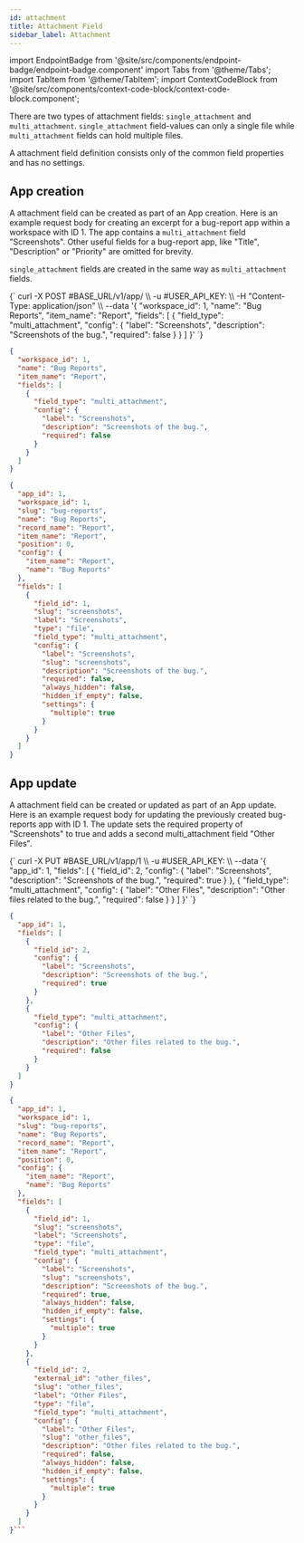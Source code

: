 ```yaml
---
id: attachment
title: Attachment Field
sidebar_label: Attachment
---
```


import EndpointBadge from '@site/src/components/endpoint-badge/endpoint-badge.component'
import Tabs from '@theme/Tabs';
import TabItem from '@theme/TabItem';
import ContextCodeBlock from '@site/src/components/context-code-block/context-code-block.component';

There are two types of attachment fields: `single_attachment` and `multi_attachment`.
`single_attachment` field-values can only a single file while `multi_attachment` fields can hold multiple files.

A attachment field definition consists only of the common field properties and has no settings.

## App creation

<EndpointBadge method="POST" url="https://api.tapeapp.com/v1/app" />

A attachment field can be created as part of an App creation. Here is an example request body for creating an excerpt for a bug-report app within a workspace with ID 1.
The app contains a `multi_attachment` field "Screenshots". Other useful fields for a bug-report app, like "Title", "Description" or "Priority" are omitted for brevity.

`single_attachment` fields are created in the same way as `multi_attachment` fields.

<Tabs defaultValue="curl">

<TabItem value="curl" label="cURL">
<ContextCodeBlock language="shell" title='➡️      Request'>
{` curl -X POST #BASE_URL/v1/app/ \\
   -u #USER_API_KEY: \\
   -H "Content-Type: application/json" \\
   --data '{
    "workspace_id": 1,
    "name": "Bug Reports",
    "item_name": "Report",
    "fields": [
      {
        "field_type": "multi_attachment",
        "config": {
          "label": "Screenshots", 
          "description": "Screenshots of the bug.",
          "required": false
        }
      }
    ] 
  }'
`}
</ContextCodeBlock>
</TabItem>

<TabItem value="json" label="JSON">

```json title="➡️      Request">
{
  "workspace_id": 1,
  "name": "Bug Reports",
  "item_name": "Report",
  "fields": [
    {
      "field_type": "multi_attachment",
      "config": {
        "label": "Screenshots",
        "description": "Screenshots of the bug.",
        "required": false
      }
    }
  ]
}
```

</TabItem>
</Tabs>

```json title="⬅️      Response"
{
  "app_id": 1,
  "workspace_id": 1,
  "slug": "bug-reports",
  "name": "Bug Reports",
  "record_name": "Report",
  "item_name": "Report",
  "position": 0,
  "config": {
    "item_name": "Report",
    "name": "Bug Reports"
  },
  "fields": [
    {
      "field_id": 1,
      "slug": "screenshots",
      "label": "Screenshots",
      "type": "file",
      "field_type": "multi_attachment",
      "config": {
        "label": "Screenshots",
        "slug": "screenshots",
        "description": "Screenshots of the bug.",
        "required": false,
        "always_hidden": false,
        "hidden_if_empty": false,
        "settings": {
          "multiple": true
        }
      }
    }
  ]
}
```

## App update

<EndpointBadge method="PUT" url="https://api.tapeapp.com/v1/app/{appId}" />

A attachment field can be created or updated as part of an App update. Here is an example request body for updating the previously created bug-reports app with ID 1.
The update sets the required property of "Screenshots" to true and adds a second multi_attachment field "Other Files".

<Tabs defaultValue="curl">

<TabItem value="curl" label="cURL">
<ContextCodeBlock language="shell" title='➡️      Request'>
{`
curl -X PUT #BASE_URL/v1/app/1 \\
    -u #USER_API_KEY: \\
   --data '{
    "app_id": 1,
    "fields": [
      {
        "field_id": 2,
        "config": {
          "label": "Screenshots",
          "description": "Screenshots of the bug.",
          "required": true
        }
      },
      {
        "field_type": "multi_attachment",
        "config": {
          "label": "Other Files",
          "description": "Other files related to the bug.",
          "required": false
        }
      }
    ] 
  }'
`}
</ContextCodeBlock>
</TabItem>

<TabItem value="json" label="JSON">

```json title="➡️      Request">
{
  "app_id": 1,
  "fields": [
    {
      "field_id": 2,
      "config": {
        "label": "Screenshots",
        "description": "Screenshots of the bug.",
        "required": true
      }
    },
    {
      "field_type": "multi_attachment",
      "config": {
        "label": "Other Files",
        "description": "Other files related to the bug.",
        "required": false
      }
    }
  ]
}
```

</TabItem>
</Tabs>

````json title="⬅️      Response"
{
  "app_id": 1,
  "workspace_id": 1,
  "slug": "bug-reports",
  "name": "Bug Reports",
  "record_name": "Report",
  "item_name": "Report",
  "position": 0,
  "config": {
    "item_name": "Report",
    "name": "Bug Reports"
  },
  "fields": [
    {
      "field_id": 1,
      "slug": "screenshots",
      "label": "Screenshots",
      "type": "file",
      "field_type": "multi_attachment",
      "config": {
        "label": "Screenshots",
        "slug": "screenshots",
        "description": "Screenshots of the bug.",
        "required": true,
        "always_hidden": false,
        "hidden_if_empty": false,
        "settings": {
          "multiple": true
        }
      }
    },
    {
      "field_id": 2,
      "external_id": "other_files",
      "slug": "other_files",
      "label": "Other Files",
      "type": "file",
      "field_type": "multi_attachment",
      "config": {
        "label": "Other Files",
        "slug": "other_files",
        "description": "Other files related to the bug.",
        "required": false,
        "always_hidden": false,
        "hidden_if_empty": false,
        "settings": {
          "multiple": true
        }
      }
    }
  ]
}```

````
